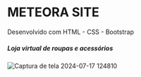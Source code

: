 <h1>METEORA SITE</h1>
<p>Desenvolvido com HTML - CSS - Bootstrap</p>
<h5>Loja virtual de roupas e acessórios</h5>

![Captura de tela 2024-07-17 124810](https://github.com/user-attachments/assets/6a4002ca-c174-4cbc-b68a-689f24e73594)
